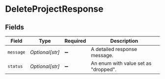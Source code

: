 # DeleteProjectResponse


## Fields

| Field                                | Type                                 | Required                             | Description                          |
| ------------------------------------ | ------------------------------------ | ------------------------------------ | ------------------------------------ |
| `message`                            | *Optional[str]*                      | :heavy_minus_sign:                   | A detailed response message.         |
| `status`                             | *Optional[str]*                      | :heavy_minus_sign:                   | An enum with value set as "dropped". |